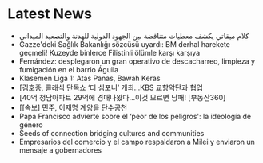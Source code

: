 # Latest News
-  كلام ميقاتي يكشف معطيات متناقضة بين الجهود الدولية للهدنة والتصعيد الميداني
-  Gazze'deki Sağlık Bakanlığı sözcüsü uyardı: BM derhal harekete geçmeli! Kuzeyde binlerce Filistinli ölümle karşı karşıya
-  Fernández: desplegaron un gran operativo de descacharreo, limpieza y fumigación en el barrio Águila
-  Klasemen Liga 1: Atas Panas, Bawah Keras
-  [김호중, 클래식 단독쇼 ‘더 심포니’ 개최…KBS 교향악단과 협업
-  [40억 청담아파트 29억에 경매나왔다…이것 모르면 낭패! [부동산360]
-  [[속보] 민주, 이재명 계양을 단수공천
-  Papa Francisco advierte sobre el ‘peor de los peligros': la ideología de género
-  Seeds of connection bridging cultures and communities
-  Empresarios del comercio y el campo respaldaron a Milei y enviaron un mensaje a gobernadores
